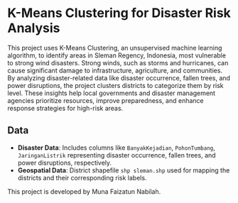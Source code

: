 # K-Means Clustering for Disaster Risk Analysis

This project uses K-Means Clustering, an unsupervised machine learning algorithm, to identify areas in Sleman Regency, Indonesia, most vulnerable to strong wind disasters. Strong winds, such as storms and hurricanes, can cause significant damage to infrastructure, agriculture, and communities. By analyzing disaster-related data like disaster occurrence, fallen trees, and power disruptions, the project clusters districts to categorize them by risk level. These insights help local governments and disaster management agencies prioritize resources, improve preparedness, and enhance response strategies for high-risk areas.
## Data
- **Disaster Data**: Includes columns like `BanyakKejadian`, `PohonTumbang`, `JaringanListrik` representing disaster occurrence, fallen trees, and power disruptions, respectively.
- **Geospatial Data**: District shapefile `shp sleman.shp` used for mapping the districts and their corresponding risk labels.

This project is developed by Muna Faizatun Nabilah.
